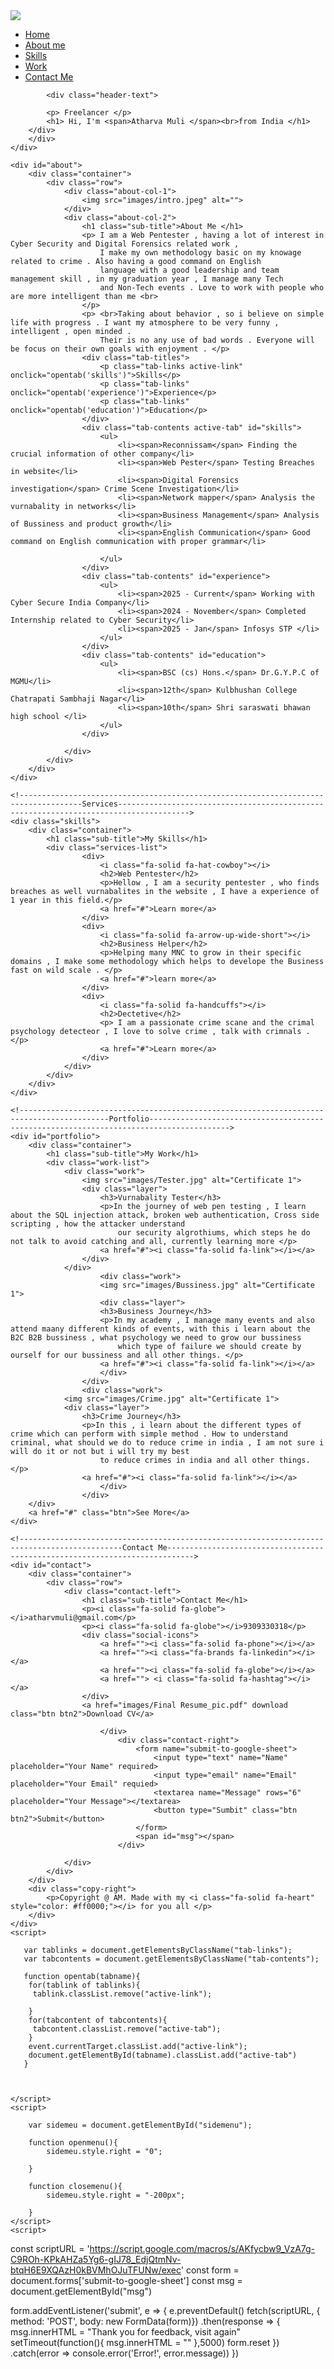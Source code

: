 <!DOCTYPE html>
<html lang="en">
<head>
    <meta charset="UTF-8">
    <meta name="viewport" content="width=device-width, initial-scale=1.0">
    <title>Welcome to my portfolio</title>
    <link rel="stylesheet" href="style.css ">
    <script src="https://kit.fontawesome.com/61e35a8cae.js" crossorigin="anonymous"></script>
</head>
<body>
    <div id="header">
        <div class="container">
            <nav>
                <img src="images/Logo.png" class="logo">
                <ul id="sidemenu">
                    <li><a href="#header">Home</a></li>
                    <li><a href="#about">About me</a></li>
                    <li><a href="#skills">Skills</a></li>
                    <li><a href="#portfolio">Work</a></li>
                    <li><a href="#contact">Contact Me</a></li>
                    <i class="fa-solid fa-xmark" onclick="closemenu()" style="color: #ffffff;"></i>
                </ul>
                <i class="fa-solid fa-bars" onclick="openmenu()" style="color: #ffffff;"></i>
            </nav>   
            
            <div class="header-text">

            <p> Freelancer </p>
            <h1> Hi, I'm <span>Atharva Muli </span><br>from India </h1>
        </div>
        </div>
    </div>
<!-------------------------------------------------------------------------------------------------About Me ---------------------------------------------------------------------------->
    <div id="about">
        <div class="container">
            <div class="row">
                <div class="about-col-1">
                    <img src="images/intro.jpeg" alt="">
                </div>
                <div class="about-col-2">
                    <h1 class="sub-title">About Me </h1>
                    <p> I am a Web Pentester , having a lot of interest in Cyber Security and Digital Forensics related work , 
                        I make my own methodology basic on my knowage related to crime . Also having a good command on English 
                        language with a good leadership and team management skill , in my graduation year , I manage many Tech 
                        and Non-Tech events . Love to work with people who are more intelligent than me <br>
                    </p>
                    <p> <br>Taking about behavior , so i believe on simple life with progress . I want my atmosphere to be very funny , intelligent , open minded . 
                        Their is no any use of bad words . Everyone will be focus on their own goals with enjoyment . </p>
                    <div class="tab-titles">
                        <p class="tab-links active-link" onclick="opentab('skills')">Skills</p>
                        <p class="tab-links" onclick="opentab('experience')">Experience</p>
                        <p class="tab-links" onclick="opentab('education')">Education</p>
                    </div>
                    <div class="tab-contents active-tab" id="skills">
                        <ul>
                            <li><span>Reconnissam</span> Finding the crucial information of other company</li>
                            <li><span>Web Pester</span> Testing Breaches in website</li>
                            <li><span>Digital Forensics investigation</span> Crime Scene Investigation</li>
                            <li><span>Network mapper</span> Analysis the vurnabality in networks</li>
                            <li><span>Business Management</span> Analysis of Bussiness and product growth</li>
                            <li><span>English Communication</span> Good command on English communication with proper grammar</li>

                        </ul>
                    </div>
                    <div class="tab-contents" id="experience">
                        <ul>
                            <li><span>2025 - Current</span> Working with Cyber Secure India Company</li>
                            <li><span>2024 - November</span> Completed Internship related to Cyber Security</li>
                            <li><span>2025 - Jan</span> Infosys STP </li>
                        </ul>
                    </div>
                    <div class="tab-contents" id="education">
                        <ul>
                            <li><span>BSC (cs) Hons.</span> Dr.G.Y.P.C of MGMU</li>
                            <li><span>12th</span> Kulbhushan College Chatrapati Sambhaji Nagar</li>
                            <li><span>10th</span> Shri saraswati bhawan high school </li>
                        </ul>
                    </div>

                </div>
            </div>
        </div>
    </div>

    <!------------------------------------------------------------------------------------Services-------------------------------------------------------------------------------------->
    <div class="skills">
        <div class="container">
            <h1 class="sub-title">My Skills</h1>
            <div class="services-list">
                    <div>
                        <i class="fa-solid fa-hat-cowboy"></i>
                        <h2>Web Pentester</h2>
                        <p>Hellow , I am a security pentester , who finds breaches as well vurnabalites in the website , I have a experience of 1 year in this field.</p>
                        <a href="#">Learn more</a>
                    </div>
                    <div>
                        <i class="fa-solid fa-arrow-up-wide-short"></i>
                        <h2>Business Helper</h2>
                        <p>Helping many MNC to grow in their specific domains , I make some methodology which helps to develope the Business fast on wild scale . </p>
                        <a href="#">learn more</a>
                    </div>
                    <div>
                        <i class="fa-solid fa-handcuffs"></i>
                        <h2>Dectetive</h2>
                        <p> I am a passionate crime scane and the crimal psychology detecteor , I love to solve crime , talk with crimnals .</p>
                        <a href="#">Learn more</a>
                    </div>
                </div>
            </div>
        </div>
    </div>

    <!------------------------------------------------------------------------------------------Portfolio---------------------------------------------------------------------------------------->
    <div id="portfolio">
        <div class="container">
            <h1 class="sub-title">My Work</h1>
            <div class="work-list">
                <div class="work">
                    <img src="images/Tester.jpg" alt="Certificate 1">
                    <div class="layer">
                        <h3>Vurnabality Tester</h3>
                        <p>In the journey of web pen testing , I learn about the SQL injection attack, broken web authentication, Cross side scripting , how the attacker understand 
                            our security algrothiums, which steps he do not talk to avoid catching and all, currently learning more </p>
                        <a href="#"><i class="fa-solid fa-link"></i></a>
                    </div>
                </div>
                        <div class="work">
                        <img src="images/Bussiness.jpg" alt="Certificate 1">
                        <div class="layer">
                        <h3>Business Journey</h3>
                        <p>In my academy , I manage many events and also attend maany different kinds of events, with this i learn about the B2C B2B bussiness , what psychology we need to grow our bussiness 
                            which type of failure we should create by ourself for our bussiness and all other things. </p>
                        <a href="#"><i class="fa-solid fa-link"></i></a>
                        </div>
                    </div>
                    <div class="work">
                <img src="images/Crime.jpg" alt="Certificate 1">
                <div class="layer">
                    <h3>Crime Journey</h3>
                    <p>In this , i learn about the different types of crime which can perform with simple method . How to understand criminal, what should we do to reduce crime in india , I am not sure i will do it or not but i will try my best
                        to reduce crimes in india and all other things. </p>
                    <a href="#"><i class="fa-solid fa-link"></i></a>
                        </div>
                    </div>
        </div>
        <a href="#" class="btn">See More</a>
    </div>

    <!---------------------------------------------------------------------------------------------Contact Me---------------------------------------------------------------------------->
    <div id="contact">
        <div class="container">
            <div class="row">
                <div class="contact-left">
                    <h1 class="sub-title">Contact Me</h1>
                    <p><i class="fa-solid fa-globe"></i>atharvmuli@gmail.com</p>
                    <p><i class="fa-solid fa-globe"></i>9309330318</p>
                    <div class="social-icons">
                        <a href=""><i class="fa-solid fa-phone"></i></a>
                        <a href=""><i class="fa-brands fa-linkedin"></i></a>
                        <a href=""><i class="fa-solid fa-globe"></i></a>
                        <a href=""> <i class="fa-solid fa-hashtag"></i></a>
                    </div>
                    <a href="images/Final Resume_pic.pdf" download class="btn btn2">Download CV</a>

                        </div>
                            <div class="contact-right">
                                <form name="submit-to-google-sheet">
                                    <input type="text" name="Name" placeholder="Your Name" required>
                                    <input type="email" name="Email" placeholder="Your Email" requied>
                                    <textarea name="Message" rows="6" placeholder="Your Message"></textarea>
                                    <button type="Sumbit" class="btn btn2">Submit</button>
                                </form>
                                <span id="msg"></span>
                            </div>
                        
                </div>
            </div>                   
        </div>
        <div class="copy-right">
            <p>Copyright @ AM. Made with my <i class="fa-solid fa-heart" style="color: #ff0000;"></i> for you all </p>
        </div>
    </div>
    <script>

       var tablinks = document.getElementsByClassName("tab-links");
       var tabcontents = document.getElementsByClassName("tab-contents");

       function opentab(tabname){
        for(tablink of tablinks){
         tablink.classList.remove("active-link");

        }
        for(tabcontent of tabcontents){
         tabcontent.classList.remove("active-tab");
        }
        event.currentTarget.classList.add("active-link");
        document.getElementById(tabname).classList.add("active-tab")
       }



    </script>
    <script>

        var sidemeu = document.getElementById("sidemenu");

        function openmenu(){
            sidemeu.style.right = "0";

        }
        
        function closemenu(){
            sidemeu.style.right = "-200px";
            
        }
    </script>
    <script>
  const scriptURL = 'https://script.google.com/macros/s/AKfycbw9_VzA7g-C9ROh-KPkAHZa5Yg6-gIJ78_EdjQtmNv-btqH6E9XQAzH0kBVMhOJuTFUNw/exec'
  const form = document.forms['submit-to-google-sheet']
  const msg = document.getElementById("msg")

  form.addEventListener('submit', e => {
    e.preventDefault()
    fetch(scriptURL, { method: 'POST', body: new FormData(form)})
      .then(response => {
        msg.innerHTML = "Thank you for feedback, visit again"
        setTimeout(function(){
            msg.innerHTML = ""
        },5000)
        form.reset
      })
      .catch(error => console.error('Error!', error.message))
  })
</script>
    
</body>
</html>

